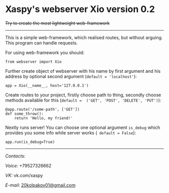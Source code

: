 # Xaspy's webserver Xio version 0.2
~~Try to create the most lightweight web-framework~~
___
This is a simple web-framework, which realised routes, but without arguing.
This program can handle requests.

For using web-framework you should:
```
from webserver import Xio
```

Further create object of webserver with his name by first argument and his address by optional second argument (`default
= 'localhost'`):
```
app = Xio(__name__, host='127.0.0.1')
```

Create routes to your project, firstly choose path to thing, secondly choose methods available for this (`default = 
('GET', 'POST', 'DELETE', 'PUT')`):
```
@app.route('/some-path', ['GET'])
def some_throw():
    return 'Hello, my friend!'
```
Nextly runs server! You can choose one optional argument `is_debug` which provides you some info while server works (`
default = False`):
```
app.run(is_debug=True)
```
___
_Contacts:_

_Voice:_ +79527326662

_VK:_ vk.com/xaspy

_E-mail:_ 20kolpakov01@gmail.com
